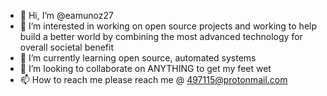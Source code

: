 - 👋 Hi, I’m @eamunoz27
- 👀 I’m interested in working on open source projects and working to help build a better world by combining the most advanced technology for overall societal benefit
- 🌱 I’m currently learning open source, automated systems
- 💞️ I’m looking to collaborate on ANYTHING to get my feet wet
- 📫 How to reach me please reach me @ 497115@protonmail.com

<!---
eamunoz27/eamunoz27 is a ✨ special ✨ repository because its `README.md` (this file) appears on your GitHub profile.
You can click the Preview link to take a look at your changes.
--->
